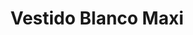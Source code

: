 ---
id: vestido-blanco-maxi
title: Vestido Blanco Maxi
regularPrice: 64.11
price: 51.28
image:
    - vestido-blanco-maxi-1.png 
    - vestido-blanco-maxi-2.png
description: Vestido corto, zipper en la espalda, bombacho en la parte de abajo.
material: Poliester 
sizes: 
    - S
    - M
    - L
    - XL
creationDate: 2025/02/01
isSale: true
isStock: true
startDate: "2025-02-11"
endDate: "2025-02-14"
---
